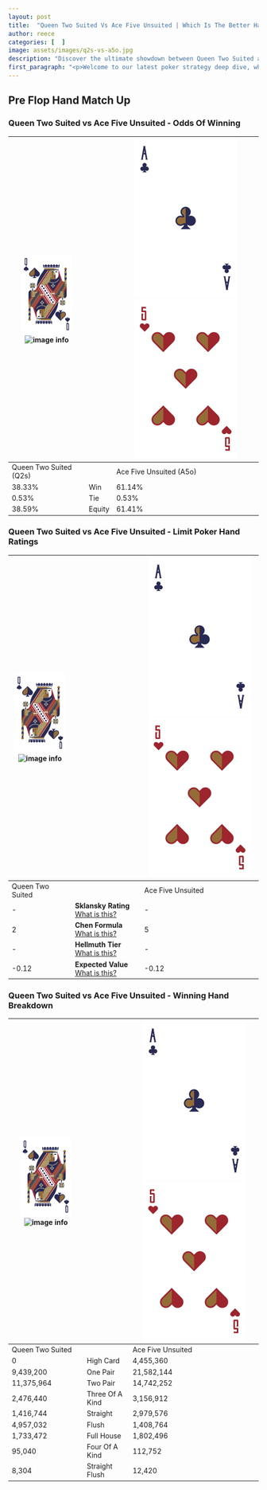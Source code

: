 ```yaml
---
layout: post
title:  "Queen Two Suited Vs Ace Five Unsuited | Which Is The Better Hand In Poker? A Complete Guide"
author: reece
categories: [  ]
image: assets/images/q2s-vs-a5o.jpg
description: "Discover the ultimate showdown between Queen Two Suited and Ace Five Unsuited in poker! Uncover the odds, strategies, and scenarios where one hand triumphs over the other. Get ready to up your poker game with this thrilling analysis."
first_paragraph: "<p>Welcome to our latest poker strategy deep dive, where we're pitting two distinct hands against each other in a high-stakes showdown: Queen Two Suited vs Ace Five Unsuited.</p><p>In the dynamic world of poker, every decision counts, and knowing which hand holds the upper hand is key to your success at the table.</p><p>In this article, we'll dissect these two hands, explore the scenarios where one dominates the other, and equip you with the knowledge to make strategic choices that can tip the odds in your favor.</p><p>Get ready to unravel the intriguing dynamics of these poker hands and elevate your game to new heights.</p>"
---
```




[comment]: # (sp0)

## Pre Flop Hand Match Up

<div class="table hand-ratings" markdown="1"> 



### Queen Two Suited vs Ace Five Unsuited - Odds Of Winning


    
| ![image info](assets/images/hand1/Q.png) ![image info](assets/images/hand1/2s.png) |  | ![image info](assets/images/hand2/A.png) ![image info](assets/images/hand2/5o.png) |
| -------- | -------- | -------- |
| Queen Two Suited (Q2s) |  | Ace Five Unsuited (A5o) |
| 38.33% | Win | 61.14% |
| 0.53% | Tie | 0.53% |
| 38.59% | Equity | 61.41% |




[comment]: # (sp1)



### Queen Two Suited vs Ace Five Unsuited - Limit Poker Hand Ratings


    
| ![image info](assets/images/hand1/Q.png) ![image info](assets/images/hand1/2s.png) |  | ![image info](assets/images/hand2/A.png) ![image info](assets/images/hand2/5o.png) |
| -------- | -------- | -------- |
| Queen Two Suited |  | Ace Five Unsuited |
| - | **Sklansky Rating** [What is this?](/sklansky-rating-explained) | - |
| 2 | **Chen Formula** [What is this?](/chen-formula-explained) | 5 |
| - | **Hellmuth Tier** [What is this?](/Hellmuth-tier-explained) | - |
| -0.12 | **Expected Value** [What is this?](/expected-value-explained) | -0.12 |




[comment]: # (sp2)



### Queen Two Suited vs Ace Five Unsuited - Winning Hand Breakdown


    
| ![image info](assets/images/hand1/Q.png) ![image info](assets/images/hand1/2s.png) |  | ![image info](assets/images/hand2/A.png) ![image info](assets/images/hand2/5o.png) |
| -------- | -------- | -------- |
| Queen Two Suited |  | Ace Five Unsuited |
| 0 | High Card | 4,455,360 |
| 9,439,200 | One Pair | 21,582,144 |
| 11,375,964 | Two Pair | 14,742,252 |
| 2,476,440 | Three Of A Kind | 3,156,912 |
| 1,416,744 | Straight | 2,979,576 |
| 4,957,032 | Flush | 1,408,764 |
| 1,733,472 | Full House | 1,802,496 |
| 95,040 | Four Of A Kind | 112,752 |
| 8,304 | Straight Flush | 12,420 |




[comment]: # (sp3)



</div>

[comment]: # (sp4)



[comment]: # (sp5)

